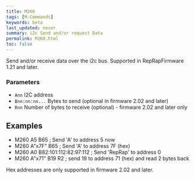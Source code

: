 ```yaml
---
title: M260
tags: [M-Commands] 
keywords: beta 
last_updated: never 
summary: i2c Send and/or request Data 
permalink: M260.html
toc: false 
---
```



Send and/or receive data over the i2c bus. Supported in RepRapFirmware 1.21 and later.

### Parameters

* `Ann` I2C address
* `Bnn:nn:nn...` Bytes to send (optional in firmware 2.02 and later)
* `Rnn` Number of bytes to receive (optional) - firmware 2.02 and later only

## Examples

* M260 A5 B65                    ; Send 'A' to address 5 now
* M260 A"x7F" B65               ; Send 'A' to address 7F (hex)
* M260 A0 B82:101:112:82:97:112  ; Send 'RepRap' to address 0
* M260 A"x71" B19 R2  ; send 19 to address 71 (hex) and read 2 bytes back 

Hex addresses are only supported in firmware 2.02 and later.

